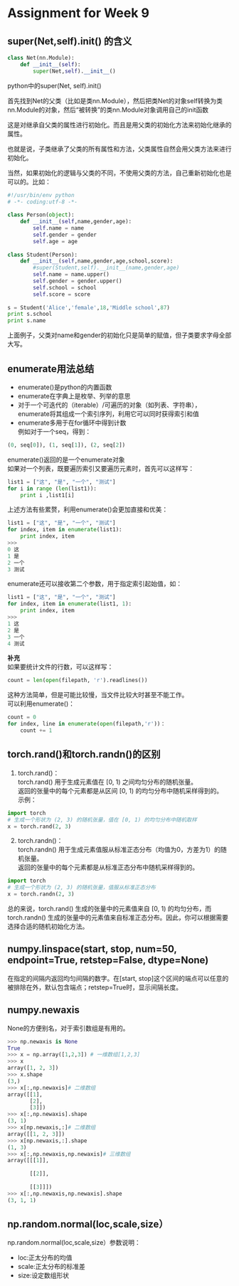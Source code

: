 # Assignment for Week 9
## super(Net,self).__init__() 的含义
```python
class Net(nn.Module):
    def __init__(self):
        super(Net,self).__init__()
```
python中的super(Net, self).init()

首先找到Net的父类（比如是类nn.Module），然后把类Net的对象self转换为类nn.Module的对象，然后“被转换”的类nn.Module对象调用自己的init函数

这是对继承自父类的属性进行初始化。而且是用父类的初始化方法来初始化继承的属性。

也就是说，子类继承了父类的所有属性和方法，父类属性自然会用父类方法来进行初始化。

当然，如果初始化的逻辑与父类的不同，不使用父类的方法，自己重新初始化也是可以的。比如：
```python
#!/usr/bin/env python
# -*- coding:utf-8 -*-
 
class Person(object):
    def __init__(self,name,gender,age):
        self.name = name
        self.gender = gender
        self.age = age
 
class Student(Person):
    def __init__(self,name,gender,age,school,score):
        #super(Student,self).__init__(name,gender,age)
        self.name = name.upper()  
        self.gender = gender.upper()
        self.school = school
        self.score = score
 
s = Student('Alice','female',18,'Middle school',87)
print s.school
print s.name
```
上面例子，父类对name和gender的初始化只是简单的赋值，但子类要求字母全部大写。
## enumerate用法总结
* enumerate()是python的内置函数
* enumerate在字典上是枚举、列举的意思
* 对于一个可迭代的（iterable）/可遍历的对象（如列表、字符串），enumerate将其组成一个索引序列，利用它可以同时获得索引和值
* enumerate多用于在for循环中得到计数  
例如对于一个seq，得到：
```python
(0, seq[0]), (1, seq[1]), (2, seq[2])
```
enumerate()返回的是一个enumerate对象  
如果对一个列表，既要遍历索引又要遍历元素时，首先可以这样写：
```python
list1 = ["这", "是", "一个", "测试"]
for i in range (len(list1)):
    print i ,list1[i]
```
上述方法有些累赘，利用enumerate()会更加直接和优美：  
```python
list1 = ["这", "是", "一个", "测试"]
for index, item in enumerate(list1):
    print index, item
>>>
0 这
1 是
2 一个
3 测试
```
enumerate还可以接收第二个参数，用于指定索引起始值，如：  
```python
list1 = ["这", "是", "一个", "测试"]
for index, item in enumerate(list1, 1):
    print index, item
>>>
1 这
2 是
3 一个
4 测试
```
**补充**  
如果要统计文件的行数，可以这样写：  
```python
count = len(open(filepath, 'r').readlines())
```
这种方法简单，但是可能比较慢，当文件比较大时甚至不能工作。  
可以利用enumerate()：  
```python
count = 0
for index, line in enumerate(open(filepath,'r'))： 
    count += 1
```
## torch.rand()和torch.randn()的区别
1. torch.rand()：  
torch.rand() 用于生成元素值在 [0, 1) 之间均匀分布的随机张量。  
返回的张量中的每个元素都是从区间 [0, 1) 的均匀分布中随机采样得到的。  
示例：  
```python
import torch
# 生成一个形状为 (2, 3) 的随机张量，值在 [0, 1) 的均匀分布中随机取样
x = torch.rand(2, 3)
```
2. torch.randn()：  
torch.randn() 用于生成元素值服从标准正态分布（均值为0，方差为1）的随机张量。  
返回的张量中的每个元素都是从标准正态分布中随机采样得到的。
```python
import torch
# 生成一个形状为 (2, 3) 的随机张量，值服从标准正态分布
x = torch.randn(2, 3)
```
总的来说，torch.rand() 生成的张量中的元素值来自 [0, 1) 的均匀分布，而 torch.randn() 生成的张量中的元素值来自标准正态分布。因此，你可以根据需要选择合适的随机初始化方法。  
## numpy.linspace(start, stop, num=50, endpoint=True, retstep=False, dtype=None)
在指定的间隔内返回均匀间隔的数字。在[start, stop]这个区间的端点可以任意的被排除在外，默认包含端点；retstep=True时，显示间隔长度。  
## numpy.newaxis
None的方便别名，对于索引数组是有用的。  
```python
>>> np.newaxis is None
True
>>> x = np.array([1,2,3]) # 一维数组[1,2,3]
>>> x
array([1, 2, 3])
>>> x.shape
(3,)
>>> x[:,np.newaxis]# 二维数组
array([[1],
       [2],
       [3]])
>>> x[:,np.newaxis].shape
(3, 1)
>>> x[np.newaxis,:]# 二维数组
array([[1, 2, 3]])
>>> x[np.newaxis,:].shape
(1, 3)
>>> x[:,np.newaxis,np.newaxis]# 三维数组
array([[[1]],
 
       [[2]],
 
       [[3]]])
>>> x[:,np.newaxis,np.newaxis].shape
(3, 1, 1)
```
## np.random.normal(loc,scale,size）
np.random.normal(loc,scale,size）参数说明：  
* loc:正太分布的均值
* scale:正太分布的标准差
* size:设定数组形状
